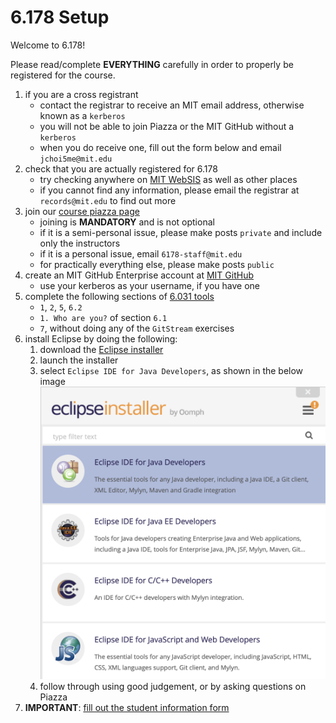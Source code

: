 # 6.178 Setup

Welcome to 6.178!

Please read/complete __EVERYTHING__ carefully in order to properly be registered for the course.

1. if you are a cross registrant
    - contact the registrar to receive an MIT email address, otherwise known as a `kerberos`
    - you will not be able to join Piazza or the MIT GitHub without a `kerberos`
    - when you do receive one, fill out the form below and email `jchoi5me@mit.edu`
1. check that you are actually registered for 6.178
    - try checking anywhere on [MIT WebSIS](websis.mit.edu) as well as other places
    - if you cannot find any information, please email the registrar at `records@mit.edu` to find out more
1. join our [course piazza page](https://piazza.com/mit/spring2019/6178)
    - joining is __MANDATORY__ and is not optional
    - if it is a semi-personal issue, please make posts `private` and include only the instructors
    - if it is a personal issue, email `6178-staff@mit.edu`
    - for practically everything else, please make posts `public`
1. create an MIT GitHub Enterprise account at [MIT GitHub](https://github.mit.edu)
    - use your kerberos as your username, if you have one
1. complete the following sections of [6.031 tools](http://web.mit.edu/6.031/www/fa18/getting-started/)
    - `1`, `2`, `5`, `6.2`
    - `1. Who are you?` of section `6.1`
    - `7`, without doing any of the `GitStream` exercises
1. install Eclipse by doing the following:
    1. download the [Eclipse installer](https://www.eclipse.org/downloads/)
    1. launch the installer
    1. select `Eclipse IDE for Java Developers`, as shown in the below image
    ![image](images/java.png)
    1. follow through using good judgement, or by asking questions on Piazza
1. __IMPORTANT__: [fill out the student information form](https://goo.gl/forms/2k7TOeZ3Xfglt6vo2)
